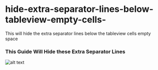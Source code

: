 # hide-extra-separator-lines-below-tableview-empty-cells-
This will hide the extra separator lines below the tableview cells empty space


### This Guide Will Hide these Extra Separator Lines

![alt text](https://i.stack.imgur.com/cFbz5.png)

